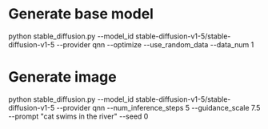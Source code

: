 # Generate base model

python stable_diffusion.py --model_id stable-diffusion-v1-5/stable-diffusion-v1-5 --provider qnn --optimize --use_random_data --data_num 1

# Generate image

python stable_diffusion.py --model_id stable-diffusion-v1-5/stable-diffusion-v1-5 --provider qnn --num_inference_steps 5 --guidance_scale 7.5 --prompt "cat swims in the river" --seed 0
